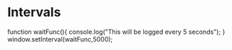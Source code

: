 # Intervals

function waitFunc(){
 console.log("This will be logged every 5 seconds");
}
window.setInterval(waitFunc,5000);
